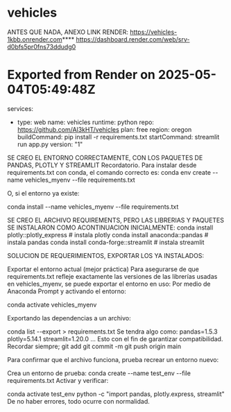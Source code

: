 # vehicles

ANTES QUE NADA, ANEXO LINK RENDER:
https://vehicles-1kbb.onrender.com****
https://dashboard.render.com/web/srv-d0bfs5pr0fns73ddudg0
# Exported from Render on 2025-05-04T05:49:48Z
services:
- type: web
  name: vehicles
  runtime: python
  repo: https://github.com/Al3kHT/vehicles
  plan: free
  region: oregon
  buildCommand: pip install -r requirements.txt
  startCommand: streamlit run app.py
version: "1"

SE CREO EL ENTORNO CORRECTAMENTE, CON LOS PAQUETES DE PANDAS, PLOTLY Y STREAMLIT
Recordatorio. Para instalar desde requirements.txt con conda, el comando correcto es:
conda env create --name vehicles_myenv --file requirements.txt 

O, si el entorno ya existe:

conda install --name vehicles_myenv --file requirements.txt

SE CREO EL ARCHIVO REQUIREMENTS, PERO LAS LIBRERIAS Y PAQUETES SE INSTALARON COMO ACONTINUACION INICIALMENTE:
conda install plotly::plotly_express # instala plotly
conda install anaconda::pandas # instala pandas
conda install conda-forge::streamlit # instala streamlit

SOLUCION DE REQUERIMIENTOS, EXPORTAR LOS YA INSTALADOS:

Exportar el entorno actual (mejor práctica)
Para asegurarse de que requirements.txt refleje exactamente las versiones de las librerías usadas en vehicles_myenv, se puede exportar el entorno en uso:
Por medio de Anaconda Prompt y activando el entorno:

conda activate vehicles_myenv

Exportando las dependencias a un archivo:

conda list --export > requirements.txt
Se tendra algo como:
pandas=1.5.3
plotly=5.14.1
streamlit=1.20.0
...
Esto con el fin de garantizar compatibilidad.
Recordar siempre;
git add 
git commit -m 
git push origin main

Para confirmar que el archivo funciona, prueba recrear un entorno nuevo:

Crea un entorno de prueba:
conda create --name test_env --file requirements.txt
Activar y verificar:

conda activate test_env
python -c "import pandas, plotly.express, streamlit"
De no haber errores, todo ocurre con normalidad.
